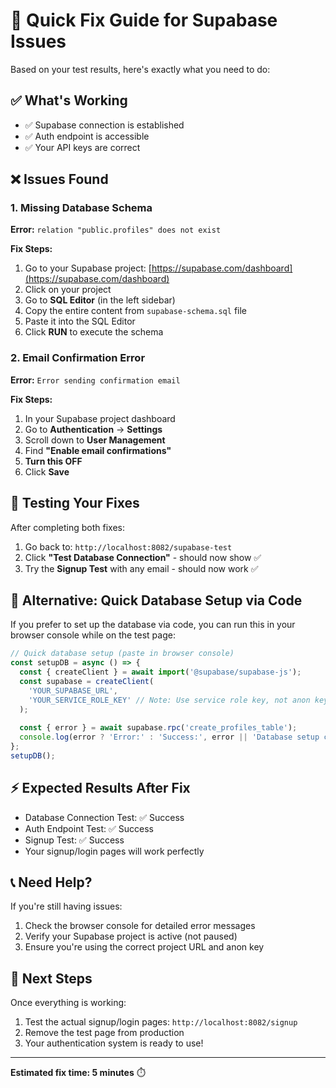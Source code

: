 # 🚀 Quick Fix Guide for Supabase Issues

Based on your test results, here's exactly what you need to do:

## ✅ What's Working
- ✅ Supabase connection is established
- ✅ Auth endpoint is accessible
- ✅ Your API keys are correct

## ❌ Issues Found

### 1. Missing Database Schema
**Error:** `relation "public.profiles" does not exist`

**Fix Steps:**
1. Go to your Supabase project: [https://supabase.com/dashboard](https://supabase.com/dashboard)
2. Click on your project
3. Go to **SQL Editor** (in the left sidebar)
4. Copy the entire content from `supabase-schema.sql` file
5. Paste it into the SQL Editor
6. Click **RUN** to execute the schema

### 2. Email Confirmation Error
**Error:** `Error sending confirmation email`

**Fix Steps:**
1. In your Supabase project dashboard
2. Go to **Authentication** → **Settings**
3. Scroll down to **User Management**
4. Find **"Enable email confirmations"**
5. **Turn this OFF**
6. Click **Save**

## 🧪 Testing Your Fixes

After completing both fixes:

1. Go back to: `http://localhost:8082/supabase-test`
2. Click **"Test Database Connection"** - should now show ✅
3. Try the **Signup Test** with any email - should now work ✅

## 🔄 Alternative: Quick Database Setup via Code

If you prefer to set up the database via code, you can run this in your browser console while on the test page:

```javascript
// Quick database setup (paste in browser console)
const setupDB = async () => {
  const { createClient } = await import('@supabase/supabase-js');
  const supabase = createClient(
    'YOUR_SUPABASE_URL', 
    'YOUR_SERVICE_ROLE_KEY' // Note: Use service role key, not anon key
  );
  
  const { error } = await supabase.rpc('create_profiles_table');
  console.log(error ? 'Error:' : 'Success:', error || 'Database setup complete');
};
setupDB();
```

## ⚡ Expected Results After Fix

- Database Connection Test: ✅ Success
- Auth Endpoint Test: ✅ Success  
- Signup Test: ✅ Success
- Your signup/login pages will work perfectly

## 📞 Need Help?

If you're still having issues:
1. Check the browser console for detailed error messages
2. Verify your Supabase project is active (not paused)
3. Ensure you're using the correct project URL and anon key

## 🎯 Next Steps

Once everything is working:
1. Test the actual signup/login pages: `http://localhost:8082/signup`
2. Remove the test page from production
3. Your authentication system is ready to use!

---
**Estimated fix time: 5 minutes** ⏱️
